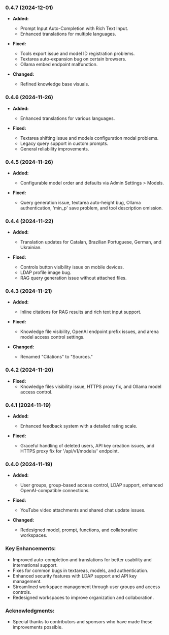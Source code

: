 ### **0.4.7 (2024-12-01)**
- **Added:**
  - Prompt Input Auto-Completion with Rich Text Input.
  - Enhanced translations for multiple languages.
  
- **Fixed:**
  - Tools export issue and model ID registration problems.
  - Textarea auto-expansion bug on certain browsers.
  - Ollama embed endpoint malfunction.

- **Changed:**
  - Refined knowledge base visuals.

### **0.4.6 (2024-11-26)**
- **Added:**
  - Enhanced translations for various languages.
  
- **Fixed:**
  - Textarea shifting issue and models configuration modal problems.
  - Legacy query support in custom prompts.
  - General reliability improvements.

### **0.4.5 (2024-11-26)**
- **Added:**
  - Configurable model order and defaults via Admin Settings > Models.
  
- **Fixed:**
  - Query generation issue, textarea auto-height bug, Ollama authentication, 'min_p' save problem, and tool description omission.

### **0.4.4 (2024-11-22)**
- **Added:**
  - Translation updates for Catalan, Brazilian Portuguese, German, and Ukrainian.
  
- **Fixed:**
  - Controls button visibility issue on mobile devices.
  - LDAP profile image bug.
  - RAG query generation issue without attached files.

### **0.4.3 (2024-11-21)**
- **Added:**
  - Inline citations for RAG results and rich text input support.
  
- **Fixed:**
  - Knowledge file visibility, OpenAI endpoint prefix issues, and arena model access control settings.
  
- **Changed:**
  - Renamed "Citations" to "Sources."

### **0.4.2 (2024-11-20)**
- **Fixed:**
  - Knowledge files visibility issue, HTTPS proxy fix, and Ollama model access control.

### **0.4.1 (2024-11-19)**
- **Added:**
  - Enhanced feedback system with a detailed rating scale.
  
- **Fixed:**
  - Graceful handling of deleted users, API key creation issues, and HTTPS proxy fix for '/api/v1/models/' endpoint.

### **0.4.0 (2024-11-19)**
- **Added:**
  - User groups, group-based access control, LDAP support, enhanced OpenAI-compatible connections.
  
- **Fixed:**
  - YouTube video attachments and shared chat update issues.
  
- **Changed:**
  - Redesigned model, prompt, functions, and collaborative workspaces.

### **Key Enhancements:**
- Improved auto-completion and translations for better usability and international support.
- Fixes for common bugs in textareas, models, and authentication.
- Enhanced security features with LDAP support and API key management.
- Streamlined workspace management through user groups and access controls.
- Redesigned workspaces to improve organization and collaboration.

### **Acknowledgments:**
- Special thanks to contributors and sponsors who have made these improvements possible.